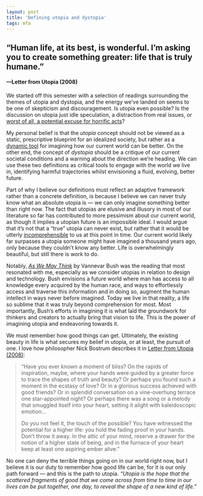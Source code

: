 ```yaml
---
layout: post
title: 'Defining utopia and dystopia'
tags: mfa
---
```


## “Human life, at its best, is wonderful. I’m asking you to create something greater: life that is truly humane.” 
#### —Letter from Utopia (2008)

We started off this semester with a selection of readings surrounding the themes of utopia and dystopia, and the energy we’ve landed on seems to be one of skepticism and discouragement. Is utopia even possible?  Is the discussion on utopia just idle speculation, a distraction from real issues, or [worst of all, a potential excuse for horrific acts](https://www.goodreads.com/quotes/172616-totalitarianism-is-not-only-hell-but-all-the-dream-of)?

My personal belief is that the *utopia* concept should not be viewed as a static, prescriptive blueprint for an idealized society, but rather as a [dynamic tool](https://www.jstor.org/stable/20719728) for imagining how our current world can be better. On the other end, the concept of *dystopia* should be a critique of our current societal conditions and a warning about the direction we’re heading. We can use these two definitions as critical tools to engage with the world we live in, identifying harmful trajectories whilst envisioning a fluid, evolving, better future. 

Part of why I believe our definitions must reflect an adaptive framework rather than a concrete definition, is because I believe we can never truly know what an absolute utopia is — we can only imagine something better than right now. The fact that utopias are elusive and illusory in most of our literature so far has contributed to more pessimism about our current world, as though it implies a utopian future is an impossible ideal. I would argue that it’s not that a “true” utopia can never exist, but rather that it would be utterly [incomprehensible](https://joecarlsmith.com/2021/01/18/actually-possible-thoughts-on-utopia#i-concrete-utopias:~:text=It%20seems%20unlikely,condition%20than%20that.%E2%80%9D) to us at this point in time. Our current world likely far surpasses a utopia someone might have imagined a thousand years ago, only because they couldn’t know any better. Life is overwhelmingly beautiful, but still there is work to do. 

Notably,  [*As We May Think*](https://www.math.cmu.edu/~af1p/Teaching/INFONET/Papers/AsWeMayThink/bush.html) by Vannevar Bush was the reading that most resonated with me, especially as we consider utopias in relation to design and technology. Bush envisions a future world where man has access to all knowledge every acquired by the human race, and ways to effortlessly access and traverse this information and in doing so, augment the human intellect in ways never before imagined. Today we live in that reality, a life so sublime that it was truly beyond comprehension for most. Most importantly, Bush’s efforts in imagining it is what laid the groundwork for thinkers and creators to actually bring that vision to life. This is the power of imagining utopia and endeavoring towards it. 

We must remember how good things can get.  Ultimately, the existing beauty in life is what secures my belief in utopia, or at least, the pursuit of one. I love how philosopher Nick Bostrum describes it in [Letter from Utopia \(2008\)](https://www.fhi.ox.ac.uk/wp-content/uploads/letters-from-utopia.pdf): 

> “Have you ever known a moment of bliss? On the rapids of inspiration, maybe, where your hands were guided by a greater force to trace the shapes of truth and beauty? Or perhaps you found such a moment in the ecstasy of love? Or in a glorious success achieved with good friends? Or in splendid conversation on a vine-overhung terrace one star-appointed night? Or perhaps there was a song or a melody that smuggled itself into your heart, setting it alight with kaleidoscopic emotion…
> 
> Do you not feel it, the touch of the possible? You have witnessed the potential for a higher life: you hold the fading proof in your hands. Don’t throw it away. In the attic of your mind, reserve a drawer for the notion of a higher state of being, and in the furnace of your heart keep at least one aspiring ember alive.”

No one can deny the terrible things going on in our world right now, but I believe it is our duty to remember how good life can be, for it is our only path forward — and this is the path to utopia. *“Utopia is the hope that the scattered fragments of good that we come across from time to time in our lives can be put together, one day, to reveal the shape of a new kind of life.”*



